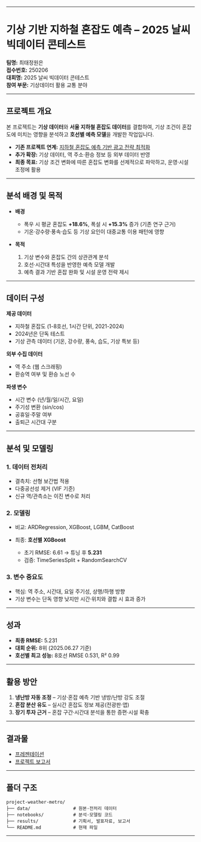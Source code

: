 
---

# 기상 기반 지하철 혼잡도 예측 – 2025 날씨 빅데이터 콘테스트

**팀명:** 최태정원은  
**접수번호:** 250206  
**대회명:** 2025 날씨 빅데이터 콘테스트  
**참여 부문:** 기상데이터 활용 교통 분야

---

## 프로젝트 개요

본 프로젝트는 **기상 데이터**와 **서울 지하철 혼잡도 데이터**를 결합하여,
기상 조건이 혼잡도에 미치는 영향을 분석하고 **호선별 예측 모델**을 개발한 작업입니다.

* **기존 프로젝트 연계:** [지하철 혼잡도 예측 기반 광고 전략 최적화](../project-dl)
* **추가 확장:** 기상 데이터, 역 주소·환승 정보 등 외부 데이터 반영
* **최종 목표:** 기상 조건 변화에 따른 혼잡도 변화를 선제적으로 파악하고, 운영·시설 조정에 활용

---

## 분석 배경 및 목적

* **배경**

  * 폭우 시 평균 혼잡도 **+18.6%**, 폭설 시 **+15.3%** 증가 (기존 연구 근거)
  * 기온·강수량·풍속·습도 등 기상 요인이 대중교통 이용 패턴에 영향
* **목적**

  1. 기상 변수와 혼잡도 간의 상관관계 분석
  2. 호선·시간대 특성을 반영한 예측 모델 개발
  3. 예측 결과 기반 혼잡 완화 및 시설 운영 전략 제시

---

## 데이터 구성

**제공 데이터**

* 지하철 혼잡도 (1-8호선, 1시간 단위, 2021-2024)
* 2024년은 단독 테스트
* 기상 관측 데이터 (기온, 강수량, 풍속, 습도, 기상 특보 등)

**외부 수집 데이터**

* 역 주소 (웹 스크래핑)
* 환승역 여부 및 환승 노선 수

**파생 변수**

* 시간 변수 (년/월/일/시간, 요일)
* 주기성 변환 (sin/cos)
* 공휴일·주말 여부
* 출퇴근 시간대 구분

---

## 분석 및 모델링

### 1. 데이터 전처리

* 결측치: 선형 보간법 적용
* 다중공선성 제거 (VIF 기준)
* 신규 역/관측소는 이진 변수로 처리

### 2. 모델링

* 비교: ARDRegression, XGBoost, LGBM, CatBoost
* 최종: **호선별 XGBoost**

  * 초기 RMSE: 6.61 → 튜닝 후 **5.231**
  * 검증: TimeSeriesSplit + RandomSearchCV

### 3. 변수 중요도

* 핵심: 역 주소, 시간대, 요일 주기성, 상행/하행 방향
* 기상 변수는 단독 영향 낮지만 시간·위치와 결합 시 효과 증가

---

## 성과

* **최종 RMSE:** 5.231
* **대회 순위:** 8위 (2025.06.27 기준)
* **호선별 최고 성능:** 8호선 RMSE 0.531, R² 0.99

---

## 활용 방안

1. **냉난방 자동 조정** – 기상·혼잡 예측 기반 냉방/난방 강도 조절
2. **혼잡 분산 유도** – 실시간 혼잡도 정보 제공(전광판·앱)
3. **장기 투자 근거** – 혼잡 구간·시간대 분석을 통한 증편·시설 확충

---

## 결과물

* [프레젠테이션](results/weather_big_data_competition_presentation.pdf)
* [프로젝트 보고서](results/weather_big_data_competition_report.pdf)

---

## 폴더 구조

```
project-weather-metro/
├── data/                # 원본·전처리 데이터
├── notebooks/           # 분석·모델링 코드
├── results/             # 기획서, 발표자료, 보고서
└── README.md            # 현재 파일
```

---
